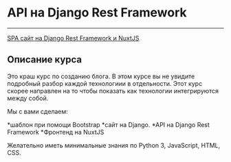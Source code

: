 # API на Django Rest Framework
____
[SPA сайт на Django Rest Framework и NuxtJS](https://stepik.org/course/82067/info)

## Описание курса

Это краш курс по созданию блога. В этом курсе вы не увидите подробный разбор каждой технологиии в отдельности. Этот курс скорее направлен на то чтобы показать как технологии интегрируются между собой.

Мы с вами сделаем:

*шаблон при помощи Bootstrap
*сайт на Django.
*API на Django Rest Framework
*Фронтенд на NuxtJS

Желательно иметь минимальные знания по Python 3, JavaScript, HTML, CSS.
